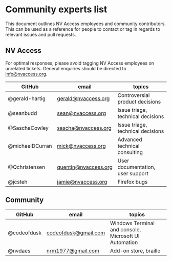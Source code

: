# Community experts list

This document outlines NV Access employees and community contributors.
This can be used as a reference for people to contact or tag in regards to relevant issues and pull requests.

## NV Access

For optimal responses, please avoid tagging NV Access employees on unrelated tickets.
General enquiries should be directed to <info@nvaccess.org>.

| GitHub | email | topics |
|---|---|---|
| @gerald-hartig | <gerald@nvaccess.org> | Controversial product decisions |
| @seanbudd | <sean@nvaccess.org> | Issue triage, technical decisions |
| @SaschaCowley | <sascha@nvaccess.org> | Issue triage, technical decisions |
| @michaelDCurran | <mick@nvaccess.org> | Advanced technical consulting |
| @Qchristensen | <quentin@nvaccess.org> | User documentation, user support |
| @jcsteh | <jamie@nvaccess.org> | Firefox bugs |

## Community

| GitHub | email | topics |
|---|---|---|
| @codeofdusk | <codeofdusk@gmail.com> | Windows Terminal and console, Microsoft UI Automation |
| @nvdaes | <nrm1977@gmail.com> | Add-on store, braille |
